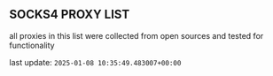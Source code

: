 ## SOCKS4 PROXY LIST

all proxies in this list were collected from open sources and tested for functionality

last update: `2025-01-08 10:35:49.483007+00:00`